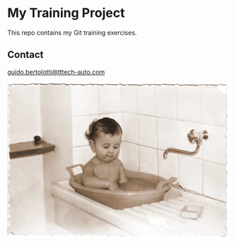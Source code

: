 # My Training Project
This repo contains my Git training exercises.

## Contact

guido.bertolotti@tttech-auto.com

![Little boy](Images/Guido.jpg?raw=true "Playing with water")